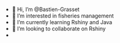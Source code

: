 - 👋 Hi, I’m @Bastien-Grasset
- 👀 I’m interested in fisheries management
- 🌱 I’m currently learning Rshiny and Java
- 💞️ I’m looking to collaborate on Rshiny
-

<!---
Bastien-Grasset/Bastien-Grasset is a ✨ special ✨ repository because its `README.md` (this file) appears on your GitHub profile.
You can click the Preview link to take a look at your changes.
--->
